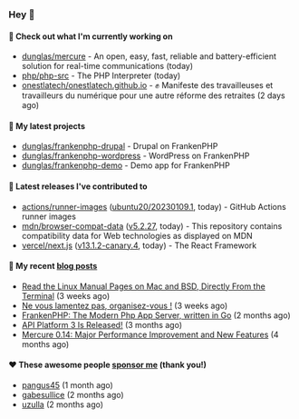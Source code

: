 ### Hey 👋

#### 👷 Check out what I'm currently working on

- [dunglas/mercure](https://github.com/dunglas/mercure) - An open, easy, fast, reliable and battery-efficient solution for real-time communications (today)
- [php/php-src](https://github.com/php/php-src) - The PHP Interpreter (today)
- [onestlatech/onestlatech.github.io](https://github.com/onestlatech/onestlatech.github.io) - ✊ Manifeste des travailleuses et travailleurs du numérique pour une autre réforme des retraites (2 days ago)

#### 🌱 My latest projects

- [dunglas/frankenphp-drupal](https://github.com/dunglas/frankenphp-drupal) - Drupal on FrankenPHP
- [dunglas/frankenphp-wordpress](https://github.com/dunglas/frankenphp-wordpress) - WordPress on FrankenPHP
- [dunglas/frankenphp-demo](https://github.com/dunglas/frankenphp-demo) - Demo app for FrankenPHP

#### 🔭 Latest releases I've contributed to

- [actions/runner-images](https://github.com/actions/runner-images) ([ubuntu20/20230109.1](https://github.com/actions/runner-images/releases/tag/ubuntu20/20230109.1), today) - GitHub Actions runner images
- [mdn/browser-compat-data](https://github.com/mdn/browser-compat-data) ([v5.2.27](https://github.com/mdn/browser-compat-data/releases/tag/v5.2.27), today) - This repository contains compatibility data for Web technologies as displayed on MDN
- [vercel/next.js](https://github.com/vercel/next.js) ([v13.1.2-canary.4](https://github.com/vercel/next.js/releases/tag/v13.1.2-canary.4), today) - The React Framework

#### 📜 My recent [blog posts](https://dunglas.fr)

- [Read the Linux Manual Pages on Mac and BSD, Directly From the Terminal](https://dunglas.dev/2022/12/read-the-linux-manual-pages-on-mac-and-bsd-directly-from-the-terminal/) (3 weeks ago)
- [Ne vous lamentez pas, organisez-vous !](https://dunglas.dev/2022/12/ne-vous-lamentez-pas-organisez-vous/) (3 weeks ago)
- [FrankenPHP: The Modern Php App Server, written in Go](https://dunglas.dev/2022/10/frankenphp-the-modern-php-app-server-written-in-go/) (2 months ago)
- [API Platform 3 Is Released!](https://dunglas.dev/2022/09/api-platform-3-is-released/) (3 months ago)
- [Mercure 0.14: Major Performance Improvement and New Features](https://dunglas.dev/2022/09/mercure-0-14/) (4 months ago)

#### ❤️ These awesome people [sponsor me](https://github.com/sponsors/dunglas) (thank you!)

- [pangus45](https://github.com/pangus45) (1 month ago)
- [gabesullice](https://github.com/gabesullice) (2 months ago)
- [uzulla](https://github.com/uzulla) (2 months ago)
